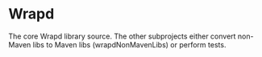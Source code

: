# Wrapd
The core Wrapd library source. The other subprojects either convert non-Maven libs to Maven libs (wrapdNonMavenLibs) or perform tests.
